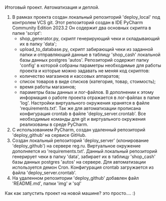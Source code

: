 Итоговый проект. Автоматизация и деплой.

1. В рамках проекта создан локальный репозиторий 'deploy_local' под контролем VCS git.
   Этот репозиторий создан в IDE PyCharm Community Edition 2023.2
   Он содержит два основных скрипта в папке 'script':
      - shop_generator.py, скрипт генерирующий чеки и складывающий их в папку 'data';
      - upload_to_database.py, скрипт забирающий чеки из заданной папки и отправляющий
        данные в таблицу 'shop_cash' локальной базы данных postgres 'autos'.
   Репозиторий содержит папку 'config' в которой собраны параметры необходимые 
   для работы проекта и которые можно задавать не меняя код скриптов:
      - количество магазинов и кассовых аппаратов;
      - список товаров в виде списков (категория, товар, стоимость);
      - время работы магазинов;
      - параметры базы данных и лог-файлов.
   В дополнении к этому информация о работе проекта отражается в лог-файлах в папке 'log'.
   Настройки виртуального окружения хранятся в файле 'requirements.txt'. Так же 
   для автоматизации прописана конфигурация crontab в файле 'deploy_server.crontab'.
   Все необходимые команды для git и виртуального окружения реализованы в среде PyCharm.
2. С использованием PyCharm, создан удаленный репозиторий 'deploy_github' на сервисе GitHub.
3. Создан локальный репозиторий 'deploy_server' (клонирование 'deploy_github') на сервере reg.ru.
   Виртуальное окружение дополняется из 'requirements.txt'.
   Данный локальный репозиторий генерирует чеки в папку 'data', забирает их в таблицу 
   'shop_cash' базы данных postgres 'autos' на сервере.
   Для автоматизации используется демон Cron. Конфигурация crontab загружается из файла 
   'deploy_server.crontab'.
4. На удаленном репозитории 'deploy_github' добавлен файл 'README.md',
   папки 'img'  и 'sql'

Как как запустить проект на новой машине? это просто.... :)

